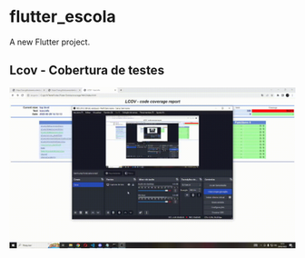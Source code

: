 # flutter_escola

A new Flutter project.

## Lcov - Cobertura de testes
<p align="center">
    <img src="assets/lcov_example.gif">
</p>


